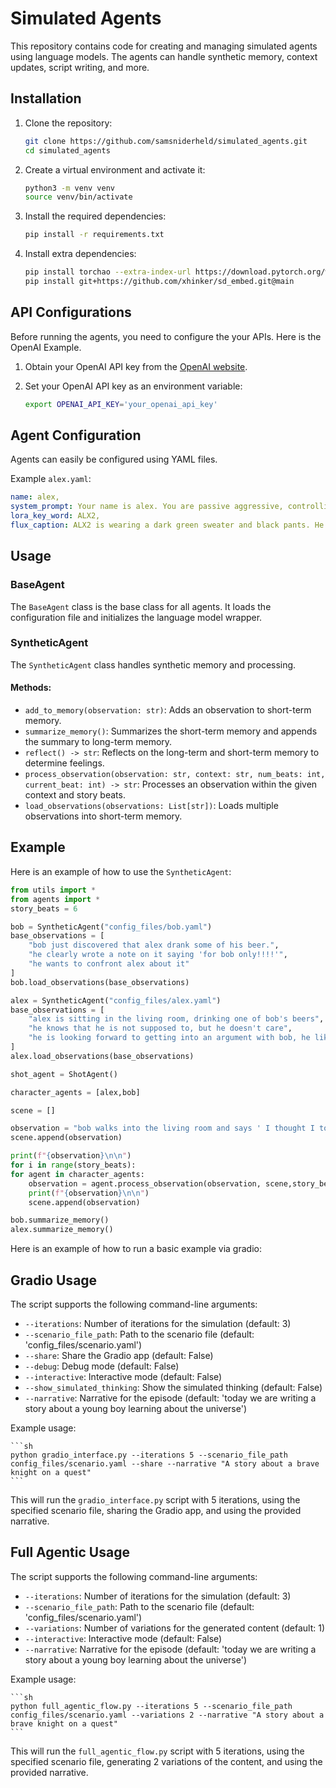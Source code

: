 # Simulated Agents

This repository contains code for creating and managing simulated agents using language models. The agents can handle synthetic memory, context updates, script writing, and more.

## Installation

1. Clone the repository:
    ```sh
    git clone https://github.com/samsniderheld/simulated_agents.git
    cd simulated_agents
    ```

2. Create a virtual environment and activate it:
    ```sh
    python3 -m venv venv
    source venv/bin/activate
    ```

3. Install the required dependencies:
    ```sh
    pip install -r requirements.txt
    ```

4. Install extra dependencies:

    ```sh
    pip install torchao --extra-index-url https://download.pytorch.org/whl/cu121 # full options are cpu/cu118/cu121/cu124
    pip install git+https://github.com/xhinker/sd_embed.git@main
    ```

## API Configurations

Before running the agents, you need to configure the your APIs. Here is the OpenAI Example.

1. Obtain your OpenAI API key from the [OpenAI website](https://beta.openai.com/signup/).

2. Set your OpenAI API key as an environment variable:
    ```sh
    export OPENAI_API_KEY='your_openai_api_key'
    ```

## Agent Configuration

Agents can easily be configured using YAML files.

Example `alex.yaml`:

```yaml
name: alex,
system_prompt: Your name is alex. You are passive aggressive, controlling, and inconsiderate,
lora_key_word: ALX2,
flux_caption: ALX2 is wearing a dark green sweater and black pants. He has medium length blond hair.
```

## Usage

### BaseAgent
The `BaseAgent` class is the base class for all agents. It loads the configuration file and initializes the language model wrapper.

### SyntheticAgent
The `SyntheticAgent` class handles synthetic memory and processing.

#### Methods:
- `add_to_memory(observation: str)`: Adds an observation to short-term memory.
- `summarize_memory()`: Summarizes the short-term memory and appends the summary to long-term memory.
- `reflect() -> str`: Reflects on the long-term and short-term memory to determine feelings.
- `process_observation(observation: str, context: str, num_beats: int, current_beat: int) -> str`: Processes an observation within the given context and story beats.
- `load_observations(observations: List[str])`: Loads multiple observations into short-term memory.

## Example

Here is an example of how to use the `SyntheticAgent`:

```python
from utils import *
from agents import *
story_beats = 6

bob = SyntheticAgent("config_files/bob.yaml")
base_observations = [
    "bob just discovered that alex drank some of his beer.",
    "he clearly wrote a note on it saying 'for bob only!!!!'",
    "he wants to confront alex about it"
]
bob.load_observations(base_observations)

alex = SyntheticAgent("config_files/alex.yaml")
base_observations = [
    "alex is sitting in the living room, drinking one of bob's beers",
    "he knows that he is not supposed to, but he doesn't care",
    "he is looking forward to getting into an argument with bob, he likes riling him up."
]
alex.load_observations(base_observations)

shot_agent = ShotAgent()

character_agents = [alex,bob]

scene = []

observation = "bob walks into the living room and says ' I thought I told you not to drink my beer!'"
scene.append(observation)

print(f"{observation}\n\n")
for i in range(story_beats):
for agent in character_agents:
    observation = agent.process_observation(observation, scene,story_beats,i)
    print(f"{observation}\n\n")
    scene.append(observation)

bob.summarize_memory()
alex.summarize_memory()
```

Here is an example of how to run a basic example via gradio:

## Gradio Usage
The script supports the following command-line arguments:

- `--iterations`: Number of iterations for the simulation (default: 3)
- `--scenario_file_path`: Path to the scenario file (default: 'config_files/scenario.yaml')
- `--share`: Share the Gradio app (default: False)
- `--debug`: Debug mode (default: False)
- `--interactive`: Interactive mode (default: False)
- `--show_simulated_thinking`: Show the simulated thinking (default: False)
- `--narrative`: Narrative for the episode (default: 'today we are writing a story about a young boy learning about the universe')

Example usage:

    ```sh
    python gradio_interface.py --iterations 5 --scenario_file_path config_files/scenario.yaml --share --narrative "A story about a brave knight on a quest"
    ```

This will run the `gradio_interface.py` script with 5 iterations, using the specified scenario file, sharing the Gradio app, and using the provided narrative.


## Full Agentic Usage
The script supports the following command-line arguments:

- `--iterations`: Number of iterations for the simulation (default: 3)
- `--scenario_file_path`: Path to the scenario file (default: 'config_files/scenario.yaml')
- `--variations`: Number of variations for the generated content (default: 1)
- `--interactive`: Interactive mode (default: False)
- `--narrative`: Narrative for the episode (default: 'today we are writing a story about a young boy learning about the universe')

Example usage:

    ```sh
    python full_agentic_flow.py --iterations 5 --scenario_file_path config_files/scenario.yaml --variations 2 --narrative "A story about a brave knight on a quest"
    ```

This will run the `full_agentic_flow.py` script with 5 iterations, using the specified scenario file, generating 2 variations of the content, and using the provided narrative.
